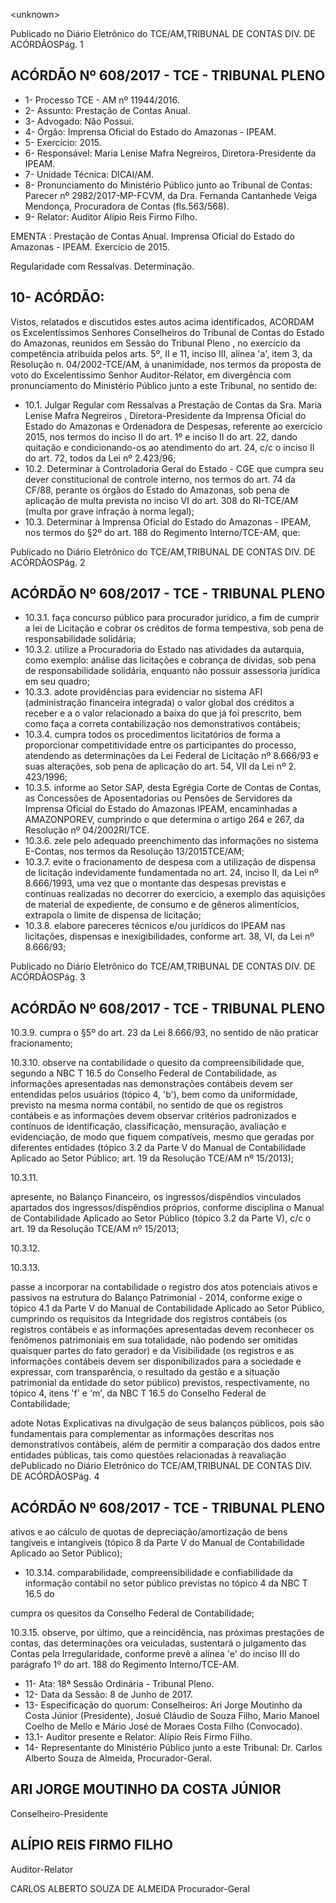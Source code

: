 &lt;unknown&gt;

Publicado  no  Diário Eletrônico do TCE/AM,TRIBUNAL DE CONTAS DIV. DE  ACÓRDÃOSPág. 1

## ACÓRDÃO Nº 608/2017 - TCE - TRIBUNAL PLENO

- 1- Processo TCE - AM nº 11944/2016.
- 2- Assunto: Prestação de Contas Anual.
- 3- Advogado: Não Possui.
- 4- Órgão: Imprensa Oficial do Estado do Amazonas - IPEAM.
- 5- Exercício: 2015.
- 6- Responsável: Maria Lenise Mafra Negreiros, Diretora-Presidente da IPEAM.
- 7- Unidade Técnica: DICAI/AM.
- 8- Pronunciamento  do Ministério  Público  junto  ao Tribunal  de Contas: Parecer  nº 2982/2017-MP-FCVM,  da  Dra.  Fernanda  Cantanhede  Veiga  Mendonça,  Procuradora de Contas (fls.563/568).
- 9- Relator: Auditor Alípio Reis Firmo Filho.

EMENTA : Prestação  de  Contas  Anual.  Imprensa Oficial do Estado do Amazonas - IPEAM. Exercício de 2015.

Regularidade com Ressalvas. Determinação.

## 10-  ACÓRDÃO:

Vistos, relatados e discutidos estes autos acima identificados, ACORDAM os Excelentíssimos Senhores Conselheiros do Tribunal de Contas do Estado do Amazonas, reunidos em Sessão do Tribunal Pleno , no exercício da competência atribuída pelos arts. 5º, II e 11, inciso III, alínea 'a', item 3, da Resolução n. 04/2002-TCE/AM, à unanimidade, nos termos da proposta de voto do Excelentíssimo Senhor Auditor-Relator, em divergência com pronunciamento do Ministério Público junto a este Tribunal, no sentido de:

- 10.1.  Julgar Regular com Ressalvas a  Prestação de Contas da Sra. Maria Lenise  Mafra  Negreiros ,  Diretora-Presidente  da  Imprensa  Oficial  do Estado do Amazonas e Ordenadora de Despesas, referente ao exercício 2015,  nos  termos  do  inciso  II  do  art.  1º  e  inciso  II  do  art.  22,  dando quitação e condicionando-os ao atendimento do art. 24, c/c o inciso II do art. 72, todos da Lei nº 2.423/96;
- 10.2.  Determinar à  Controladoria  Geral  do  Estado  -  CGE  que  cumpra  seu dever constitucional de controle interno, nos termos do art. 74 da CF/88, perante os órgãos do Estado do Amazonas, sob pena de aplicação de multa prevista no inciso VI do art. 308 do RI-TCE/AM (multa por grave infração à norma legal);
- 10.3.  Determinar à Imprensa Oficial do Estado  do  Amazonas  - IPEAM, nos termos do §2º do art. 188 do Regimento Interno/TCE-AM, que:

Publicado  no  Diário Eletrônico do TCE/AM,TRIBUNAL DE CONTAS DIV. DE  ACÓRDÃOSPág. 2

## ACÓRDÃO Nº 608/2017 - TCE - TRIBUNAL PLENO

- 10.3.1. faça concurso público para procurador  jurídico, a  fim de cumprir  a  lei  de  Licitação  e  cobrar  os  créditos  de  forma tempestiva, sob pena de responsabilidade solidária;
- 10.3.2. utilize a Procuradoria do Estado nas atividades da autarquia, como exemplo: análise das licitações e cobrança de dívidas, sob pena de responsabilidade solidária, enquanto não possuir assessoria jurídica em seu quadro;
- 10.3.3. adote providências para evidenciar no sistema AFI (administração financeira integrada) o valor global dos créditos a receber e a o valor relacionado a baixa do que já foi  prescrito,  bem  como  faça  a  correta  contabilização  nos demonstrativos contábeis;
- 10.3.4. cumpra  todos  os  procedimentos  licitatórios  de  forma  a proporcionar competitividade entre os participantes do processo,  atendendo  as  determinações  da  Lei  Federal  de Licitação nº 8.666/93 e suas  alterações,  sob pena  de aplicação do art. 54, VII da Lei nº 2. 423/1996;
- 10.3.5. informe ao Setor SAP, desta Egrégia Corte de Contas de Contas, as Concessões de Aposentadorias ou Pensões de Servidores  da  Imprensa  Oficial  do  Estado  do  Amazonas  IPEAM,  encaminhadas  a  AMAZONPOREV,  cumprindo  o que determina o artigo 264 e 267, da Resolução nº 04/2002RI/TCE.
- 10.3.6. zele  pelo  adequado  preenchimento  das  informações  no sistema  E-Contas,  nos  termos  da  Resolução  13/2015TCE/AM;
- 10.3.7. evite  o  fracionamento  de  despesa  com  a  utilização  de dispensa  de  licitação  indevidamente  fundamentada  no  art. 24, inciso II, da Lei nº 8.666/1993, uma vez que o montante das despesas previstas e contínuas realizadas no decorrer do  exercício,  a  exemplo  das  aquisições  de  material  de expediente, de consumo e de gêneros alimentícios, extrapola o limite de dispensa de licitação;
- 10.3.8. elabore pareceres técnicos e/ou jurídicos do IPEAM nas licitações, dispensas e inexigibilidades, conforme art. 38, VI, da Lei nº 8.666/93;

Publicado  no  Diário Eletrônico do TCE/AM,TRIBUNAL DE CONTAS DIV. DE  ACÓRDÃOSPág. 3

## ACÓRDÃO Nº 608/2017 - TCE - TRIBUNAL PLENO

10.3.9. cumpra o §5º do art. 23 da Lei 8.666/93, no sentido de não praticar fracionamento;

10.3.10. observe na contabilidade o quesito da compreensibilidade que,  segundo  a  NBC  T  16.5  do  Conselho  Federal  de Contabilidade, as informações apresentadas nas demonstrações  contábeis  devem  ser  entendidas  pelos usuários (tópico 4, 'b'), bem  como  da uniformidade, previsto  na  mesma  norma contábil,  no  sentido  de  que  os registros contábeis e as informações  devem  observar critérios padronizados e contínuos de identificação, classificação,  mensuração,  avaliação  e  evidenciação,  de modo  que  fiquem  compatíveis,  mesmo  que  geradas  por diferentes entidades (tópico 3.2 da Parte  V do  Manual  de Contabilidade Aplicado ao Setor Público; art. 19 da Resolução TCE/AM nº 15/2013);

10.3.11.

apresente, no Balanço Financeiro, os ingressos/dispêndios vinculados  apartados  dos  ingressos/dispêndios  próprios, conforme disciplina o Manual de Contabilidade Aplicado ao Setor  Público  (tópico  3.2  da  Parte  V),  c/c  o  art.  19  da Resolução TCE/AM nº 15/2013;

10.3.12.

10.3.13.

passe  a  incorporar  na  contabilidade  o  registro  dos  atos potenciais ativos e passivos  na  estrutura do Balanço Patrimonial - 2014, conforme exige o tópico 4.1 da Parte V do  Manual  de  Contabilidade  Aplicado  ao  Setor  Público, cumprindo os requisitos da Integridade dos registros contábeis (os registros contábeis e as informações apresentadas devem reconhecer os fenômenos patrimoniais em sua totalidade, não podendo ser omitidas quaisquer  partes  do  fato  gerador)  e  da  Visibilidade  (os registros e as informações contábeis devem ser disponibilizados para a sociedade e expressar, com transparência, o resultado da gestão e a situação patrimonial da entidade do setor público) previstos, respectivamente, no tópico 4, itens 'f' e 'm', da NBC T 16.5 do Conselho Federal de Contabilidade;

adote Notas Explicativas na divulgação de seus balanços públicos,  pois  são  fundamentais  para  complementar  as informações descritas nos demonstrativos contábeis, além de permitir a comparação  dos  dados  entre  entidades públicas, tais como questões relacionadas à reavaliação dePublicado  no  Diário Eletrônico do TCE/AM,TRIBUNAL DE CONTAS DIV. DE  ACÓRDÃOSPág. 4

## ACÓRDÃO Nº 608/2017 - TCE - TRIBUNAL PLENO

ativos e ao cálculo de quotas de depreciação/amortização de  bens  tangíveis  e  intangíveis  (tópico  8  da  Parte  V  do Manual de Contabilidade Aplicado ao Setor Público);

- 10.3.14. comparabilidade, compreensibilidade e confiabilidade da informação contábil no  setor  público  previstas  no  tópico  4  da  NBC  T  16.5  do

cumpra os quesitos da Conselho Federal de Contabilidade;

10.3.15. observe,  por  último,  que  a  reincidência,  nas  próximas prestações  de contas,  das  determinações  ora  veiculadas, sustentará  o  julgamento  das  Contas  pela  Irregularidade, conforme prevê a alínea 'e' do inciso III do parágrafo 1º do art. 188 do Regimento Interno/TCE-AM.

- 11- Ata: 18ª Sessão Ordinária - Tribunal Pleno.
- 12- Data da Sessão: 8 de Junho de 2017.
- 13-  Especificação  do  quorum: Conselheiros: Ari Jorge  Moutinho  da  Costa  Júnior (Presidente), Josué Cláudio de Souza Filho, Mario Manoel Coelho de Mello e Mário José de Moraes Costa Filho (Convocado).
- 13.1- Auditor presente e Relator: Alípio Reis Firmo Filho.
- 14-  Representante  do  Ministério  Público  junto  a  este Tribunal: Dr. Carlos  Alberto Souza de Almeida, Procurador-Geral.

## ARI JORGE MOUTINHO DA COSTA JÚNIOR

Conselheiro-Presidente

## ALÍPIO REIS FIRMO FILHO

Auditor-Relator

CARLOS ALBERTO SOUZA DE ALMEIDA Procurador-Geral